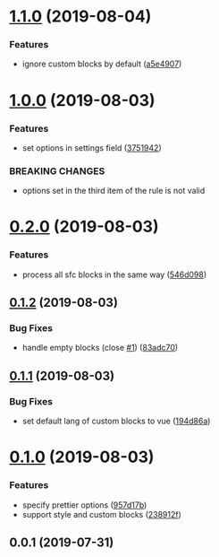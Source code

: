 # [1.1.0](https://github.com/meteorlxy/eslint-plugin-prettier-vue/compare/v1.0.0...v1.1.0) (2019-08-04)


### Features

* ignore custom blocks by default ([a5e4907](https://github.com/meteorlxy/eslint-plugin-prettier-vue/commit/a5e4907))



# [1.0.0](https://github.com/meteorlxy/eslint-plugin-prettier-vue/compare/v0.2.0...v1.0.0) (2019-08-03)

### Features

* set options in settings field ([3751942](https://github.com/meteorlxy/eslint-plugin-prettier-vue/commit/3751942))


### BREAKING CHANGES

* options set in the third item of the rule is not valid



# [0.2.0](https://github.com/meteorlxy/eslint-plugin-prettier-vue/compare/v0.1.2...v0.2.0) (2019-08-03)


### Features

* process all sfc blocks in the same way ([546d098](https://github.com/meteorlxy/eslint-plugin-prettier-vue/commit/546d098))



## [0.1.2](https://github.com/meteorlxy/eslint-plugin-prettier-vue/compare/v0.1.1...v0.1.2) (2019-08-03)


### Bug Fixes

* handle empty blocks (close [#1](https://github.com/meteorlxy/eslint-plugin-prettier-vue/issues/1)) ([83adc70](https://github.com/meteorlxy/eslint-plugin-prettier-vue/commit/83adc70))



## [0.1.1](https://github.com/meteorlxy/eslint-plugin-prettier-vue/compare/v0.1.0...v0.1.1) (2019-08-03)


### Bug Fixes

* set default lang of custom blocks to vue ([194d86a](https://github.com/meteorlxy/eslint-plugin-prettier-vue/commit/194d86a))



# [0.1.0](https://github.com/meteorlxy/eslint-plugin-prettier-vue/compare/v0.0.1...v0.1.0) (2019-08-03)


### Features

* specify prettier options ([957d17b](https://github.com/meteorlxy/eslint-plugin-prettier-vue/commit/957d17b))
* support style and custom blocks ([238912f](https://github.com/meteorlxy/eslint-plugin-prettier-vue/commit/238912f))



## 0.0.1 (2019-07-31)
